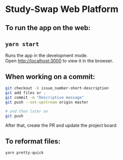 # Study-Swap Web Platform

## To run the app on the web:

## `yarn start`

Runs the app in the development mode.<br />
Open [http://localhost:3000](http://localhost:3000) to view it in the browser.

## When working on a commit:

```bash
git checkout -b issue_number-short-description
git add files or .
git commit -m "Descriptive message"
git push --set-upstream origin master

# and then later on
git push
```

After that, create the PR and update the project board

## To reformat files:

`yarn pretty-quick`
